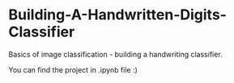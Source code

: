# Building-A-Handwritten-Digits-Classifier
Basics of image classification - building a handwriting classifier.

You can find the project in .ipynb file :)
